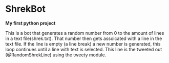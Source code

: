 # ShrekBot
<b> My first python project </b>

This is a bot that generates a random number from 0 to the amount of lines in a text file(shrek.txt). That number then gets assoicated with a line in the text file. If the line is empty (a line break) a new number is generated, this loop continues until a line with text is selected. This line is the tweeted out (@RandomShrekLine) using the tweety module.
